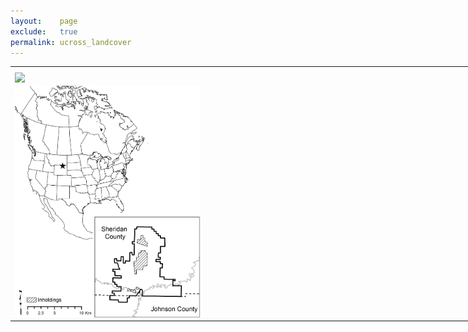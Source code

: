 ```yaml
---
layout:    page
exclude:   true
permalink: ucross_landcover
---
```


<table style="width:150%">
  <tr>
	<th></th>
  </tr>
  <tr>
    <td><img src="https://raw.githubusercontent.com/hglick/hglick.github.io/master/_images/Large/Ucross_Landcover_Poster.png" width="100%" align="left"></td>
  </tr>
  <tr>
    <td><img src="https://raw.githubusercontent.com/hglick/hglick.github.io/master/_images/Large/Ucross_Landcover_Overview_Map.png" width="40%" align="left"></td>
  </tr>
</table>




   
